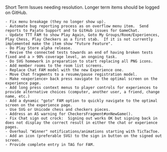 Short Term Issues needing resolution.  Longer term items should be logged on GitHub.

    - Fix menu breakage (they no longer show up).
    - Automate bug reporting process as on overflow menu item.  Send reports to Pajato Support and to GitHub issues for GameChat.
    - Update TTT FAM to show Play Again, Goto My Groups/Room/Experiences, Play Chess, Play Checkers as a first stab.  If it is not currently implemented make the item show "Future Feature".
    - Do Play Store alpha release.
    - Revive the connected tests towards an end of having broken tests fixed and a > 90% coverage level, an ongoing task.
    - Do SVG homework in preparation to start replacing all PNG icons.
    - Add member rooms to the room list screens.
    - Replace Chat FAM model with the new Experience one.
    - Move Chat fragments to a resume/pause registration model.
    - Make <experience> back press navigate to the optimal screen on the experience page.
    - Add long press context menus to player controls for experiences to provide alternative choices (computer, another user, a friend, change name, etc.)
    - Add a dynamic "goto" FAM option to quickly navigate to the optimal screen on the experience page.
    - Use SVG or Unicode chess and checkers pieces.
    - Address an AS warning for CheckersFragment#onNewGame().
    - Fix Chat sign out crock:  Signing out works OK but signing back in does not display the correct result in either the chat or experience pages.
    - Overhaul "Winner" notifications/animations starting with TicTacToe.
    - Add an icon (preferable SVG) to the sign in button on the signed out screen.
    - Provide complete entry in TAG for FAM.
